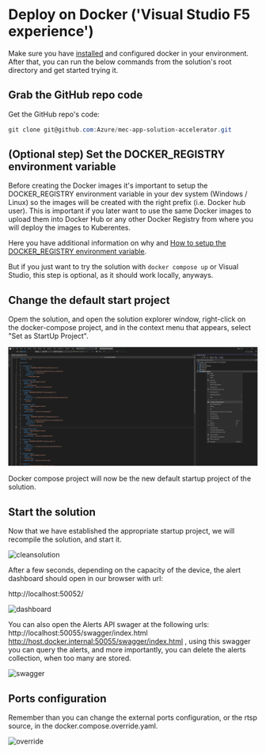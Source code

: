 # Deploy on Docker ('Visual Studio F5 experience')

Make sure you have [installed](https://docs.docker.com/desktop/install/windows-install/) and configured docker in your environment. After that, you can run the below commands from the solution's root directory and get started trying it.

## Grab the GitHub repo code

Get the GitHub repo's code:

```powershell
git clone git@github.com:Azure/mec-app-solution-accelerator.git
```

## (Optional step) Set the DOCKER_REGISTRY environment variable

Before creating the Docker images it's important to setup the DOCKER_REGISTRY environment variable in your dev system (Windows / Linux) so the images will be created with the right prefix (i.e. Docker hub user). This is important if you later want to use the same Docker images to upload them into Docker Hub or any other Docker Registry from where you will deploy the images to Kuberentes.

Here you have additional information on why and [How to setup the DOCKER_REGISTRY environment variable](./docs/SET_DOCKER_REGISTRY_VARIABLE.MD).

But if you just want to try the solution with `docker compose up` or Visual Studio, this step is optional, as it should work locally, anyways.

## Change the default start project
Opem the solution, and open the solution explorer window, right-click on the docker-compose project, and in the context menu that appears, select "Set as StartUp Project". 

![plot](./imgs/startup/startupproject.png)

Docker compose project will now be the new default startup project of the solution.

## Start the solution
Now that we have established the appropriate startup project, we will recompile the solution, and start it. 

![cleansolution](https://user-images.githubusercontent.com/101176997/221211294-486a2592-4024-4809-aa92-357668e8c458.PNG)

After a few seconds, depending on the capacity of the device, the alert dashboard should open in our browser with url:

http://localhost:50052/

![dashboard](https://user-images.githubusercontent.com/101176997/221211358-6ca056f6-35aa-46d4-a02d-27de1e542f73.PNG)


You can also open the Alerts API swager at the following urls: http://localhost:50055/swagger/index.html http://host.docker.internal:50055/swagger/index.html , using this swagger you can query the alerts, and more importantly, you can delete the alerts collection, when too many are stored.

![swagger](https://user-images.githubusercontent.com/101176997/221211413-77ebffc5-b121-4202-8b8e-5e3796212c60.PNG)

## Ports configuration

Remember than you can change the external ports configuration, or the rtsp source, in the docker.compose.override.yaml.

![override](https://user-images.githubusercontent.com/101176997/221211464-a510717b-bf06-41ba-9a84-f3e6baf6c8d2.PNG)

